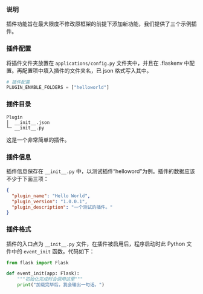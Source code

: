 ### 说明

插件功能旨在最大限度不修改原框架的前提下添加新功能，我们提供了三个示例插件。


### 插件配置

将插件文件夹放置在 ```applications/config.py``` 文件夹中，并且在 .flaskenv 中配置。再配置项中填入插件的文件夹名，已 json 格式写入其中。

```python
# 插件配置
PLUGIN_ENABLE_FOLDERS = ["helloworld"]
```

### 插件目录

```
Plugin
│  __init__.json
└─ __init__.py
```

这是一个非常简单的插件。

### 插件信息

插件信息保存在 ```__init__.py``` 中，以测试插件“helloword”为例。插件的数据应该不少于下面三项：

```json
{
  "plugin_name": "Hello World",
  "plugin_version": "1.0.0.1",
  "plugin_description": "一个测试的插件。"
}
```

### 插件格式

插件的入口点为 ```__init__.py``` 文件，在插件被启用后，程序启动时此 Python 文件中的 ```event_init``` 函数。代码如下：

```python
from flask import Flask

def event_init(app: Flask):
    """初始化完成时会调用这里"""
    print("加载完毕后，我会输出一句话。")
```